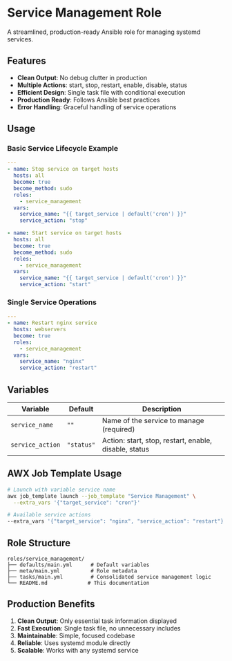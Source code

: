 # Service Management Role

A streamlined, production-ready Ansible role for managing systemd services.

## Features

- **Clean Output**: No debug clutter in production
- **Multiple Actions**: start, stop, restart, enable, disable, status
- **Efficient Design**: Single task file with conditional execution
- **Production Ready**: Follows Ansible best practices
- **Error Handling**: Graceful handling of service operations

## Usage

### Basic Service Lifecycle Example

```yaml
---
- name: Stop service on target hosts
  hosts: all
  become: true
  become_method: sudo
  roles:
    - service_management
  vars:
    service_name: "{{ target_service | default('cron') }}"
    service_action: "stop"

- name: Start service on target hosts
  hosts: all
  become: true
  become_method: sudo
  roles:
    - service_management
  vars:
    service_name: "{{ target_service | default('cron') }}"
    service_action: "start"
```

### Single Service Operations

```yaml
---
- name: Restart nginx service
  hosts: webservers
  become: true
  roles:
    - service_management
  vars:
    service_name: "nginx"
    service_action: "restart"
```

## Variables

| Variable | Default | Description |
|----------|---------|-------------|
| `service_name` | `""` | Name of the service to manage (required) |
| `service_action` | `"status"` | Action: start, stop, restart, enable, disable, status |

## AWX Job Template Usage

```bash
# Launch with variable service name
awx job_template launch --job_template "Service Management" \
  --extra_vars '{"target_service": "cron"}'

# Available service actions
--extra_vars '{"target_service": "nginx", "service_action": "restart"}'
```

## Role Structure

```
roles/service_management/
├── defaults/main.yml      # Default variables
├── meta/main.yml          # Role metadata  
├── tasks/main.yml         # Consolidated service management logic
└── README.md             # This documentation
```

## Production Benefits

1. **Clean Output**: Only essential task information displayed
2. **Fast Execution**: Single task file, no unnecessary includes
3. **Maintainable**: Simple, focused codebase
4. **Reliable**: Uses systemd module directly
5. **Scalable**: Works with any systemd service